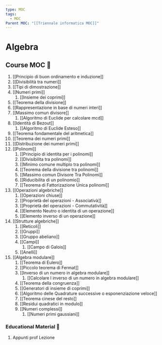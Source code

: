 ```yaml
---
type: MOC
tags:
  - MOC
Parent MOC: "[[Triennale informatica MOC]]"
---
```


# Algebra

## Course MOC  📒
1. [[Principio di buon ordinamento e induzione]]
2. [[Divisibilità tra numeri]]
3. [[Tipi di dimostrazione]]
4. [[Numeri primi]]
	1. [[Insieme dei coprimi]]
5. [[Teorema della divisione]]
6. [[Rappresentazione in base di numeri interi]]
7. [[Massimo comun divisore]]
	1. [[Algoritmo di Euclide per calcolare mcd]]
8. [[Identità di Bezout]]
	1. [[Algoritmo di Euclide Esteso]]
9. [[Teorema fondamentale del aritmetica]]
10. [[Teorema dei numeri primi]]
11. [[Distribuzione dei numeri primi]]
12. [[Polinomi]]
	1. [[Principio di identita per i polinomi]]
	2. [[DIvisibilita tra polinomi]]
	3. [[Minimo comune multiplo tra polinomi]]
	4. [[Teorema della divisione tra polinomi]]
	5. [[Massimo comun Divisore Tra Polinomi]]
	6. [[Riducibilita di un polinomio]]
	7. [[Teorema di Fattorizazione Unica polinomi]]
13. [[Operazioni algebriche]]
	1. [[Operazioni chiuse]]
	2. [[Proprietà del operazioni - Associativà]]
	3. [[Proprietà del operazioni - Commutatività]]
	4. [[Elemento Neutro o identita di un operazione]]
	5. [[Elemento inverso di un operazione]]
14. [[Strutture algebriche]]
	1. [[Reticoli]]
	2. [[Gruppi]]
	3. [[Gruppo abeliano]]
	4. [[Campi]]
		1. [[Campo di Galois]]
	5. [[Anelli]]
15. [[Algebra modulare]]
	1. [[Teorema di Eulero]]
	2. [[Piccolo teorema di Fermat]]
	3. [[Inverso di un numero in algebra modulare]]
		1. [[Calcolare l inverso di un numero in algebra modulare]]
	4. [[Teorema della congruenza]]
	5. [[Generatori di insieme di coprimi]]
	6. [[Algoritmo delle Quadrature successive o esponenziazione veloce]]
	7. [[Teorema cinese del resto]]
	8. [[Residui quadratici in modulo]]
	9. [[Numeri complessi]]
		1. [[Numeri primi gaussiani]]

### Educational Material 🧱
1. Appunti prof Lezione
